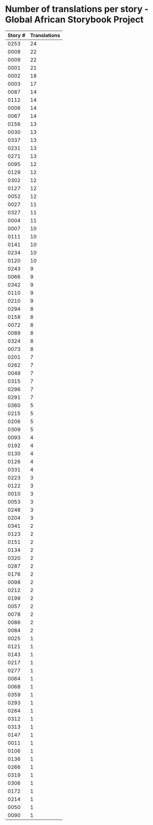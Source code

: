 # Number of translations per story - Global African Storybook Project

Story # | Translations
------- | ------------
0253 | 24
0008 | 22
0009 | 22
0001 | 21
0002 | 18
0003 | 17
0087 | 14
0112 | 14
0006 | 14
0067 | 14
0156 | 13
0030 | 13
0337 | 13
0231 | 13
0271 | 13
0095 | 12
0129 | 12
0302 | 12
0127 | 12
0052 | 12
0027 | 11
0327 | 11
0004 | 11
0007 | 10
0111 | 10
0141 | 10
0234 | 10
0120 | 10
0243 | 9
0066 | 9
0342 | 9
0110 | 9
0210 | 9
0294 | 8
0158 | 8
0072 | 8
0089 | 8
0324 | 8
0073 | 8
0201 | 7
0262 | 7
0049 | 7
0315 | 7
0296 | 7
0291 | 7
0360 | 5
0215 | 5
0206 | 5
0309 | 5
0093 | 4
0192 | 4
0130 | 4
0126 | 4
0331 | 4
0223 | 3
0122 | 3
0010 | 3
0053 | 3
0248 | 3
0204 | 3
0341 | 2
0123 | 2
0151 | 2
0134 | 2
0320 | 2
0287 | 2
0176 | 2
0098 | 2
0212 | 2
0199 | 2
0057 | 2
0078 | 2
0086 | 2
0084 | 2
0025 | 1
0121 | 1
0143 | 1
0217 | 1
0277 | 1
0064 | 1
0068 | 1
0359 | 1
0293 | 1
0264 | 1
0312 | 1
0313 | 1
0147 | 1
0011 | 1
0106 | 1
0136 | 1
0266 | 1
0319 | 1
0306 | 1
0172 | 1
0214 | 1
0050 | 1
0090 | 1
